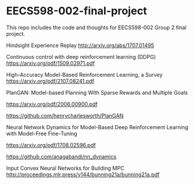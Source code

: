 # EECS598-002-final-project

This repo includes the code and thoughts for EECS598-002 Group 2 final project.

Hindsight Experience Replay http://arxiv.org/abs/1707.01495

Continuous control with deep reinforcement learning (DDPG) https://arxiv.org/pdf/1509.02971.pdf


High-Accuracy Model-Based Reinforcement Learning, a
Survey https://arxiv.org/pdf/2107.08241.pdf

PlanGAN: Model-based Planning With Sparse Rewards and Multiple Goals

https://arxiv.org/pdf/2006.00900.pdf

https://github.com/henrycharlesworth/PlanGAN

Neural Network Dynamics for Model-Based Deep Reinforcement Learning with Model-Free Fine-Tuning 

https://arxiv.org/pdf/1708.02596.pdf

https://github.com/anagabandi/nn_dynamics

Input Convex Neural Networks for Building MPC   http://proceedings.mlr.press/v144/bunning21a/bunning21a.pdf
